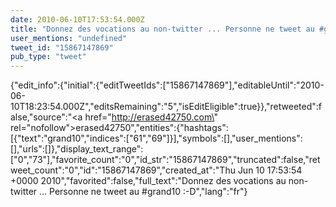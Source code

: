 ```yaml
---
date: 2010-06-10T17:53:54.000Z
title: "Donnez des vocations au non-twitter ... Personne ne tweet au #grand10 :-D″"
user_mentions: "undefined"
tweet_id: "15867147869"
pub_type: "tweet"
---
```

{"edit_info":{"initial":{"editTweetIds":["15867147869"],"editableUntil":"2010-06-10T18:23:54.000Z","editsRemaining":"5","isEditEligible":true}},"retweeted":false,"source":"<a href=\"http://erased42750.com\" rel=\"nofollow\">erased42750</a>","entities":{"hashtags":[{"text":"grand10","indices":["61","69"]}],"symbols":[],"user_mentions":[],"urls":[]},"display_text_range":["0","73"],"favorite_count":"0","id_str":"15867147869","truncated":false,"retweet_count":"0","id":"15867147869","created_at":"Thu Jun 10 17:53:54 +0000 2010","favorited":false,"full_text":"Donnez des vocations au non-twitter ... Personne ne tweet au #grand10 :-D","lang":"fr"}
